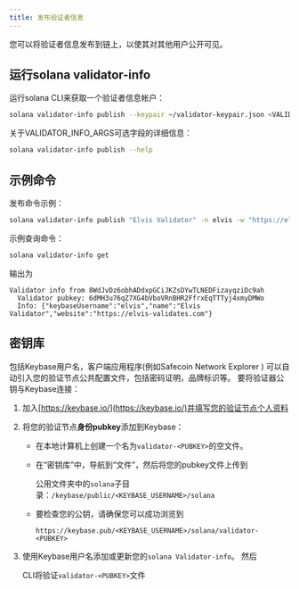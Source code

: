 ```yaml
---
title: 发布验证者信息
---
```


您可以将验证者信息发布到链上，以使其对其他用户公开可见。

## 运行solana validator-info

运行solana CLI来获取一个验证者信息帐户：

```bash
solana validator-info publish --keypair ~/validator-keypair.json <VALIDATOR_INFO_ARGS> <VALIDATOR_NAME>
```

关于VALIDATOR_INFO_ARGS可选字段的详细信息：

```bash
solana validator-info publish --help
```

## 示例命令

发布命令示例：

```bash
solana validator-info publish "Elvis Validator" -n elvis -w "https://elvis-validates.com"
```

示例查询命令：

```bash
solana validator-info get
```

输出为

```text
Validator info from 8WdJvDz6obhADdxpGCiJKZsDYwTLNEDFizayqziDc9ah
  Validator pubkey: 6dMH3u76qZ7XG4bVboVRnBHR2FfrxEqTTTyj4xmyDMWo
  Info: {"keybaseUsername":"elvis","name":"Elvis Validator","website":"https://elvis-validates.com"}
```

## 密钥库

包括Keybase用户名，客户端应用程序\(例如Safecoin Network Explorer \) 可以自动引入您的验证节点公共配置文件，包括密码证明，品牌标识等。 要将验证器公钥与Keybase连接：

1. 加入[https://keybase.io/](https://keybase.io/)并填写您的验证节点个人资料
2. 将您的验证节点**身份pubkey**添加到Keybase：

   - 在本地计算机上创建一个名为`validator-<PUBKEY>`的空文件。
   - 在“密钥库”中，导航到“文件”，然后将您的pubkey文件上传到

     公用文件夹中的`solana`子目录：`/keybase/public/<KEYBASE_USERNAME>/solana`

   - 要检查您的公钥，请确保您可以成功浏览到

     `https://keybase.pub/<KEYBASE_USERNAME>/solana/validator-<PUBKEY>`

3. 使用Keybase用户名添加或更新您的`solana Validator-info`。 然后

   CLI将验证`validator-<PUBKEY>`文件
